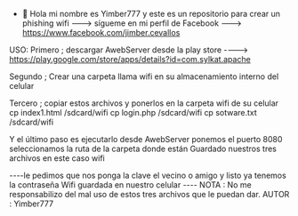 - 👋 Hola mi nombre es Yimber777 y este es un repositorio para crear un phishing wifi
---> sígueme en mi perfil de Facebook 
---> https://www.facebook.com/jimber.cevallos

USO:
Primero ; descargar AwebServer desde la play store
----> https://play.google.com/store/apps/details?id=com.sylkat.apache 

Segundo ; Crear una carpeta llama wifi en su almacenamiento interno del celular 

Tercero ; copiar estos archivos y ponerlos en la carpeta wifi de su celular
cp index1.html /sdcard/wifi
cp login.php /sdcard/wifi
cp sotware.txt /sdcard/wifi 

Y el último paso es ejecutarlo desde AwebServer ponemos el puerto 8080 seleccionamos la ruta de la carpeta donde están
Guardado nuestros tres archivos en este caso wifi 

----le pedimos que nos ponga la clave el vecino o amigo y listo ya tenemos la contraseña
Wifi guardada en nuestro celular ----
NOTA : No me responsabilizo del mal uso de estos tres archivos que le puedan dar.
AUTOR : Yimber777
